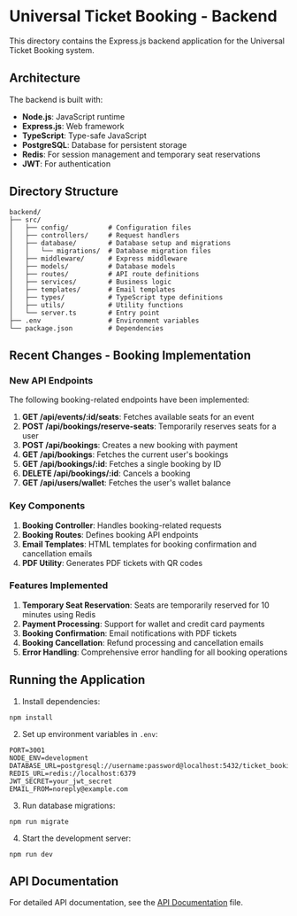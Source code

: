 # Universal Ticket Booking - Backend

This directory contains the Express.js backend application for the Universal Ticket Booking system.

## Architecture

The backend is built with:
- **Node.js**: JavaScript runtime
- **Express.js**: Web framework
- **TypeScript**: Type-safe JavaScript
- **PostgreSQL**: Database for persistent storage
- **Redis**: For session management and temporary seat reservations
- **JWT**: For authentication

## Directory Structure

```
backend/
├── src/
│   ├── config/          # Configuration files
│   ├── controllers/     # Request handlers
│   ├── database/        # Database setup and migrations
│   │   └── migrations/  # Database migration files
│   ├── middleware/      # Express middleware
│   ├── models/          # Database models
│   ├── routes/          # API route definitions
│   ├── services/        # Business logic
│   ├── templates/       # Email templates
│   ├── types/           # TypeScript type definitions
│   ├── utils/           # Utility functions
│   └── server.ts        # Entry point
├── .env                 # Environment variables
└── package.json         # Dependencies
```

## Recent Changes - Booking Implementation

### New API Endpoints

The following booking-related endpoints have been implemented:

1. **GET /api/events/:id/seats**: Fetches available seats for an event
2. **POST /api/bookings/reserve-seats**: Temporarily reserves seats for a user
3. **POST /api/bookings**: Creates a new booking with payment
4. **GET /api/bookings**: Fetches the current user's bookings
5. **GET /api/bookings/:id**: Fetches a single booking by ID
6. **DELETE /api/bookings/:id**: Cancels a booking
7. **GET /api/users/wallet**: Fetches the user's wallet balance

### Key Components

1. **Booking Controller**: Handles booking-related requests
2. **Booking Routes**: Defines booking API endpoints
3. **Email Templates**: HTML templates for booking confirmation and cancellation emails
4. **PDF Utility**: Generates PDF tickets with QR codes

### Features Implemented

1. **Temporary Seat Reservation**: Seats are temporarily reserved for 10 minutes using Redis
2. **Payment Processing**: Support for wallet and credit card payments
3. **Booking Confirmation**: Email notifications with PDF tickets
4. **Booking Cancellation**: Refund processing and cancellation emails
5. **Error Handling**: Comprehensive error handling for all booking operations

## Running the Application

1. Install dependencies:
```
npm install
```

2. Set up environment variables in `.env`:
```
PORT=3001
NODE_ENV=development
DATABASE_URL=postgresql://username:password@localhost:5432/ticket_booking
REDIS_URL=redis://localhost:6379
JWT_SECRET=your_jwt_secret
EMAIL_FROM=noreply@example.com
```

3. Run database migrations:
```
npm run migrate
```

4. Start the development server:
```
npm run dev
```

## API Documentation

For detailed API documentation, see the [API Documentation](docs/api.md) file. 